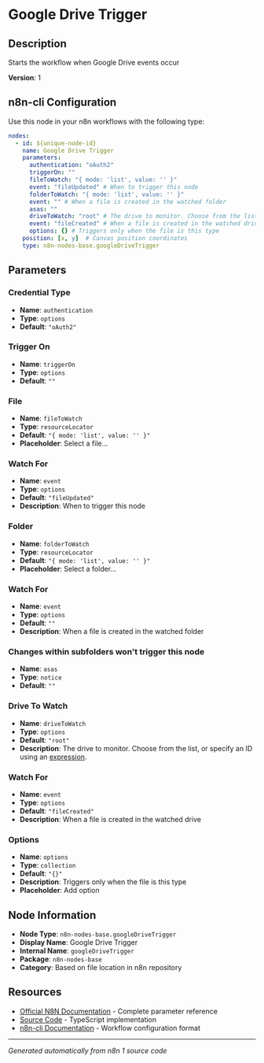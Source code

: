 # Google Drive Trigger

## Description

Starts the workflow when Google Drive events occur

**Version**: 1

## n8n-cli Configuration

Use this node in your n8n workflows with the following type:

```yaml
nodes:
  - id: ${unique-node-id}
    name: Google Drive Trigger
    parameters:
      authentication: "oAuth2"
      triggerOn: ""
      fileToWatch: "{ mode: 'list', value: '' }"
      event: "fileUpdated" # When to trigger this node
      folderToWatch: "{ mode: 'list', value: '' }"
      event: "" # When a file is created in the watched folder
      asas: ""
      driveToWatch: "root" # The drive to monitor. Choose from the list, or specify an ID using an <a href="https://docs.n8n.io/code/expressions/">expression</a>.
      event: "fileCreated" # When a file is created in the watched drive
      options: {} # Triggers only when the file is this type
    position: [x, y]  # Canvas position coordinates
    type: n8n-nodes-base.googleDriveTrigger
```

## Parameters

### Credential Type

- **Name**: `authentication`
- **Type**: `options`
- **Default**: `"oAuth2"`

### Trigger On

- **Name**: `triggerOn`
- **Type**: `options`
- **Default**: `""`

### File

- **Name**: `fileToWatch`
- **Type**: `resourceLocator`
- **Default**: `"{ mode: 'list', value: '' }"`
- **Placeholder**: Select a file...

### Watch For

- **Name**: `event`
- **Type**: `options`
- **Default**: `"fileUpdated"`
- **Description**: When to trigger this node

### Folder

- **Name**: `folderToWatch`
- **Type**: `resourceLocator`
- **Default**: `"{ mode: 'list', value: '' }"`
- **Placeholder**: Select a folder...

### Watch For

- **Name**: `event`
- **Type**: `options`
- **Default**: `""`
- **Description**: When a file is created in the watched folder

### Changes within subfolders won't trigger this node

- **Name**: `asas`
- **Type**: `notice`
- **Default**: `""`

### Drive To Watch

- **Name**: `driveToWatch`
- **Type**: `options`
- **Default**: `"root"`
- **Description**: The drive to monitor. Choose from the list, or specify an ID using an <a href="https://docs.n8n.io/code/expressions/">expression</a>.

### Watch For

- **Name**: `event`
- **Type**: `options`
- **Default**: `"fileCreated"`
- **Description**: When a file is created in the watched drive

### Options

- **Name**: `options`
- **Type**: `collection`
- **Default**: `"{}"`
- **Description**: Triggers only when the file is this type
- **Placeholder**: Add option


## Node Information

- **Node Type**: `n8n-nodes-base.googleDriveTrigger`
- **Display Name**: Google Drive Trigger
- **Internal Name**: `googleDriveTrigger`
- **Package**: `n8n-nodes-base`
- **Category**: Based on file location in n8n repository

## Resources

- [Official N8N Documentation](https://docs.n8n.io/integrations/builtin/app-nodes/n8n-nodes-base.googledrivetrigger/) - Complete parameter reference
- [Source Code](https://github.com/n8n-io/n8n/blob/master/packages/nodes-base/nodes/Google/Drive/GoogleDriveTrigger.node.ts) - TypeScript implementation
- [n8n-cli Documentation](https://github.com/edenreich/n8n-cli) - Workflow configuration format

---
*Generated automatically from n8n 1 source code*

